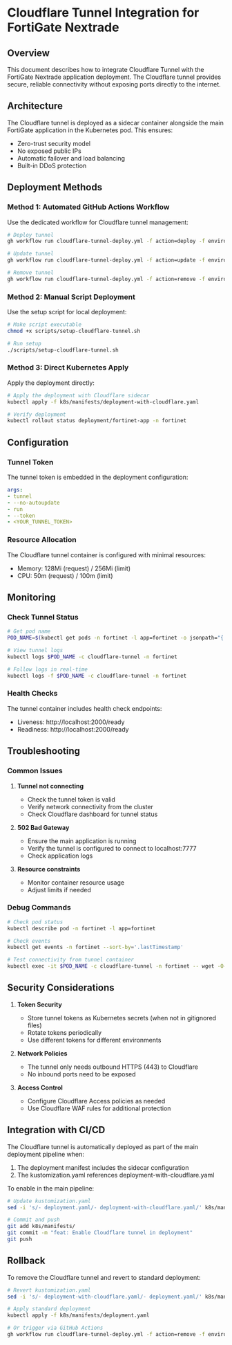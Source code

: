 # Cloudflare Tunnel Integration for FortiGate Nextrade

## Overview

This document describes how to integrate Cloudflare Tunnel with the FortiGate Nextrade application deployment. The Cloudflare tunnel provides secure, reliable connectivity without exposing ports directly to the internet.

## Architecture

The Cloudflare tunnel is deployed as a sidecar container alongside the main FortiGate application in the Kubernetes pod. This ensures:

- Zero-trust security model
- No exposed public IPs
- Automatic failover and load balancing
- Built-in DDoS protection

## Deployment Methods

### Method 1: Automated GitHub Actions Workflow

Use the dedicated workflow for Cloudflare tunnel management:

```bash
# Deploy tunnel
gh workflow run cloudflare-tunnel-deploy.yml -f action=deploy -f environment=production

# Update tunnel
gh workflow run cloudflare-tunnel-deploy.yml -f action=update -f environment=production

# Remove tunnel
gh workflow run cloudflare-tunnel-deploy.yml -f action=remove -f environment=production
```

### Method 2: Manual Script Deployment

Use the setup script for local deployment:

```bash
# Make script executable
chmod +x scripts/setup-cloudflare-tunnel.sh

# Run setup
./scripts/setup-cloudflare-tunnel.sh
```

### Method 3: Direct Kubernetes Apply

Apply the deployment directly:

```bash
# Apply the deployment with Cloudflare sidecar
kubectl apply -f k8s/manifests/deployment-with-cloudflare.yaml

# Verify deployment
kubectl rollout status deployment/fortinet-app -n fortinet
```

## Configuration

### Tunnel Token

The tunnel token is embedded in the deployment configuration:
```yaml
args:
- tunnel
- --no-autoupdate
- run
- --token
- <YOUR_TUNNEL_TOKEN>
```

### Resource Allocation

The Cloudflare tunnel container is configured with minimal resources:
- Memory: 128Mi (request) / 256Mi (limit)
- CPU: 50m (request) / 100m (limit)

## Monitoring

### Check Tunnel Status

```bash
# Get pod name
POD_NAME=$(kubectl get pods -n fortinet -l app=fortinet -o jsonpath="{.items[0].metadata.name}")

# View tunnel logs
kubectl logs $POD_NAME -c cloudflare-tunnel -n fortinet

# Follow logs in real-time
kubectl logs -f $POD_NAME -c cloudflare-tunnel -n fortinet
```

### Health Checks

The tunnel container includes health check endpoints:
- Liveness: http://localhost:2000/ready
- Readiness: http://localhost:2000/ready

## Troubleshooting

### Common Issues

1. **Tunnel not connecting**
   - Check the tunnel token is valid
   - Verify network connectivity from the cluster
   - Check Cloudflare dashboard for tunnel status

2. **502 Bad Gateway**
   - Ensure the main application is running
   - Verify the tunnel is configured to connect to localhost:7777
   - Check application logs

3. **Resource constraints**
   - Monitor container resource usage
   - Adjust limits if needed

### Debug Commands

```bash
# Check pod status
kubectl describe pod -n fortinet -l app=fortinet

# Check events
kubectl get events -n fortinet --sort-by='.lastTimestamp'

# Test connectivity from tunnel container
kubectl exec -it $POD_NAME -c cloudflare-tunnel -n fortinet -- wget -O- http://localhost:7777/api/health
```

## Security Considerations

1. **Token Security**
   - Store tunnel tokens as Kubernetes secrets (when not in gitignored files)
   - Rotate tokens periodically
   - Use different tokens for different environments

2. **Network Policies**
   - The tunnel only needs outbound HTTPS (443) to Cloudflare
   - No inbound ports need to be exposed

3. **Access Control**
   - Configure Cloudflare Access policies as needed
   - Use Cloudflare WAF rules for additional protection

## Integration with CI/CD

The Cloudflare tunnel is automatically deployed as part of the main deployment pipeline when:
1. The deployment manifest includes the sidecar configuration
2. The kustomization.yaml references deployment-with-cloudflare.yaml

To enable in the main pipeline:
```bash
# Update kustomization.yaml
sed -i 's/- deployment.yaml/- deployment-with-cloudflare.yaml/' k8s/manifests/kustomization.yaml

# Commit and push
git add k8s/manifests/
git commit -m "feat: Enable Cloudflare tunnel in deployment"
git push
```

## Rollback

To remove the Cloudflare tunnel and revert to standard deployment:

```bash
# Revert kustomization.yaml
sed -i 's/- deployment-with-cloudflare.yaml/- deployment.yaml/' k8s/manifests/kustomization.yaml

# Apply standard deployment
kubectl apply -f k8s/manifests/deployment.yaml

# Or trigger via GitHub Actions
gh workflow run cloudflare-tunnel-deploy.yml -f action=remove -f environment=production
```